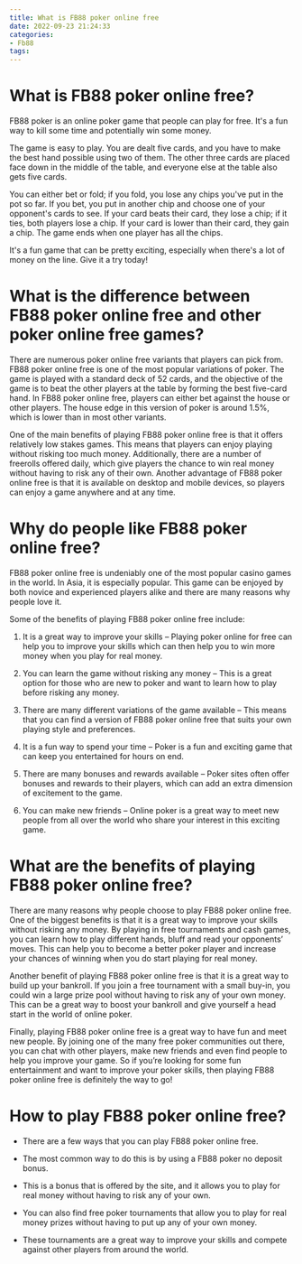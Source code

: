 ```yaml
---
title: What is FB88 poker online free 
date: 2022-09-23 21:24:33
categories:
- Fb88
tags:
---
```



#  What is FB88 poker online free? 

FB88 poker is an online poker game that people can play for free. It's a fun way to kill some time and potentially win some money.

The game is easy to play. You are dealt five cards, and you have to make the best hand possible using two of them. The other three cards are placed face down in the middle of the table, and everyone else at the table also gets five cards.

You can either bet or fold; if you fold, you lose any chips you've put in the pot so far. If you bet, you put in another chip and choose one of your opponent's cards to see. If your card beats their card, they lose a chip; if it ties, both players lose a chip. If your card is lower than their card, they gain a chip. The game ends when one player has all the chips.

It's a fun game that can be pretty exciting, especially when there's a lot of money on the line. Give it a try today!

#  What is the difference between FB88 poker online free and other poker online free games? 

There are numerous poker online free variants that players can pick from. FB88 poker online free is one of the most popular variations of poker. The game is played with a standard deck of 52 cards, and the objective of the game is to beat the other players at the table by forming the best five-card hand. In FB88 poker online free, players can either bet against the house or other players. The house edge in this version of poker is around 1.5%, which is lower than in most other variants.

One of the main benefits of playing FB88 poker online free is that it offers relatively low stakes games. This means that players can enjoy playing without risking too much money. Additionally, there are a number of freerolls offered daily, which give players the chance to win real money without having to risk any of their own. Another advantage of FB88 poker online free is that it is available on desktop and mobile devices, so players can enjoy a game anywhere and at any time.

#  Why do people like FB88 poker online free? 

FB88 poker online free is undeniably one of the most popular casino games in the world. In Asia, it is especially popular. This game can be enjoyed by both novice and experienced players alike and there are many reasons why people love it.

Some of the benefits of playing FB88 poker online free include:

1. It is a great way to improve your skills – Playing poker online for free can help you to improve your skills which can then help you to win more money when you play for real money.

2. You can learn the game without risking any money – This is a great option for those who are new to poker and want to learn how to play before risking any money.

3. There are many different variations of the game available – This means that you can find a version of FB88 poker online free that suits your own playing style and preferences.

4. It is a fun way to spend your time – Poker is a fun and exciting game that can keep you entertained for hours on end.

5. There are many bonuses and rewards available – Poker sites often offer bonuses and rewards to their players, which can add an extra dimension of excitement to the game.

6. You can make new friends – Online poker is a great way to meet new people from all over the world who share your interest in this exciting game.

#  What are the benefits of playing FB88 poker online free? 

There are many reasons why people choose to play FB88 poker online free. One of the biggest benefits is that it is a great way to improve your skills without risking any money. By playing in free tournaments and cash games, you can learn how to play different hands, bluff and read your opponents’ moves. This can help you to become a better poker player and increase your chances of winning when you do start playing for real money.

Another benefit of playing FB88 poker online free is that it is a great way to build up your bankroll. If you join a free tournament with a small buy-in, you could win a large prize pool without having to risk any of your own money. This can be a great way to boost your bankroll and give yourself a head start in the world of online poker.

Finally, playing FB88 poker online free is a great way to have fun and meet new people. By joining one of the many free poker communities out there, you can chat with other players, make new friends and even find people to help you improve your game. So if you’re looking for some fun entertainment and want to improve your poker skills, then playing FB88 poker online free is definitely the way to go!

#  How to play FB88 poker online free?

- There are a few ways that you can play FB88 poker online free.

- The most common way to do this is by using a FB88 poker no deposit bonus.

- This is a bonus that is offered by the site, and it allows you to play for real money without having to risk any of your own.

- You can also find free poker tournaments that allow you to play for real money prizes without having to put up any of your own money.

- These tournaments are a great way to improve your skills and compete against other players from around the world.